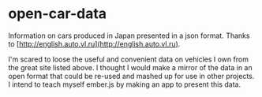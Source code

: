 open-car-data
=============

Information on cars produced in Japan presented in a json format.  Thanks to [http://english.auto.vl.ru](http://english.auto.vl.ru).

I'm scared to loose the useful and convenient data on vehicles I own from the great site listed above.  I thought I would make a mirror of the data in an open format that could be re-used and mashed up for use in other projects. I intend to teach myself ember.js by making an app to present this data.
